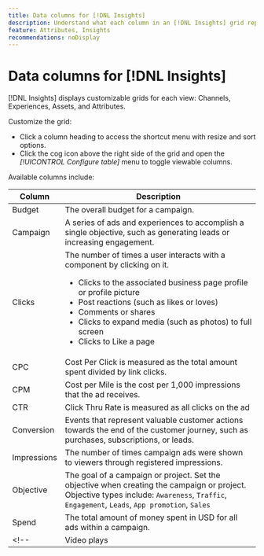 ```yaml
---
title: Data columns for [!DNL Insights]
description: Understand what each column in an [!DNL Insights] grid represents.
feature: Attributes, Insights
recommendations: noDisplay
---
```


# Data columns for [!DNL Insights]

[!DNL Insights] displays customizable grids for each view: Channels, Experiences, Assets, and Attributes.

Customize the grid:

- Click a column heading to access the shortcut menu with resize and sort options.
- Click the cog icon above the right side of the grid and open the _[!UICONTROL Configure table]_ menu to toggle viewable columns.

Available columns include:

| Column      | Description  |
| ----------- | ------------ |
| Budget      | The overall budget for a campaign. |
| Campaign    | A series of ads and experiences to accomplish a single objective, such as generating leads or increasing engagement. |
| Clicks      | The number of times a user interacts with a component by clicking on it.<ul><li>Clicks to the associated business page profile or profile picture</li><li>Post reactions (such as likes or loves)</li><li>Comments or shares</li><li>Clicks to expand media (such as photos) to full screen</li><li>Clicks to Like a page</li></ul> |
| CPC         | Cost Per Click is measured as the total amount spent divided by link clicks. |
| CPM         | Cost per Mile is the cost per 1,000 impressions that the ad receives. |
| CTR         | Click Thru Rate is measured as all clicks on the ad |
| Conversion | Events that represent valuable customer actions towards the end of the customer journey, such as purchases, subscriptions, or leads. |
| Impressions | The number of times campaign ads were shown to viewers through registered impressions. |
| Objective   | The goal of a campaign or project. Set the objective when creating the campaign or project.<br>Objective types include: `Awareness`, `Traffic`, `Engagement`, `Leads`, `App promotion`, `Sales` |
| Spend       | The total amount of money spent in USD for all ads within a campaign. |
<!-- | Video plays | The number of times a video started to play. Video plays can occur when a video starts to play automatically or when someone clicks to play the video. | -->
